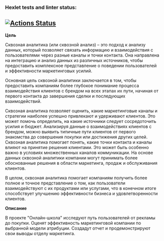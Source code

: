 ### Hexlet tests and linter status:
[![Actions Status](https://github.com/MaximManuyko/data-analytics-project-96/workflows/hexlet-check/badge.svg)](https://github.com/MaximManuyko/data-analytics-project-96/actions)
-
**Цель**

Сквозная аналитика (или сквозной анализ) – это подход к анализу данных, который позволяет связать информацию и взаимодействия с пользователями через разные каналы и точки контакта. Она направлена на интеграцию и анализ данных из различных источников, чтобы предоставить комплексное представление о поведении пользователей и эффективности маркетинговых усилий.

Основная цель сквозной аналитики заключается в том, чтобы предоставить компаниям более глубокое понимание процесса взаимодействия клиентов с брендом на всех этапах их пути, начиная от первого контакта до завершения сделки и последующих взаимодействий.

Сквозная аналитика позволяет оценить, какие маркетинговые каналы и стратегии наиболее успешно привлекают и удерживают клиентов. Это может помочь определить, на какие источники следует сосредоточить усилия и бюджет. Анализируя данные о взаимодействиях клиентов с брендом, можно выявить типичные пути клиентов от первого знакомства до совершения покупки или достижения других целей. Сквозная аналитика помогает понять, какие точки контакта и каналы влияют на принятие решения клиентами. Это может быть особенно важно в условиях множественных каналов коммуникации. На основе данных сквозной аналитики компании могут принимать более обоснованные решения в области маркетинга, продаж и обслуживания клиентов.

В целом, сквозная аналитика помогает компаниям получить более полное и точное представление о том, как пользователи взаимодействуют с их продуктами или услугами, что в конечном итоге способствует улучшению эффективности бизнеса и удовлетворенности клиентов.

**Описание**

В проекте "Онлайн-школа" исследуют путь пользователей от рекламы до покупки. Оценят эффективность маркетинговой компании по выбранной модели атрибуции. Создадут отчет и продемонстрируют свои выводы отделу маркетинга.
